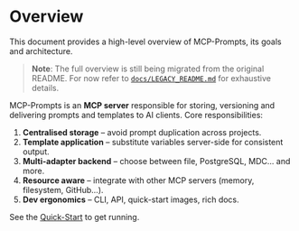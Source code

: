 # Overview

This document provides a high-level overview of MCP-Prompts, its goals and architecture.

> **Note**: The full overview is still being migrated from the original README. For now refer to [`docs/LEGACY_README.md`](LEGACY_README.md) for exhaustive details.

MCP-Prompts is an **MCP server** responsible for storing, versioning and delivering prompts and templates to AI clients. Core responsibilities:

1. **Centralised storage** – avoid prompt duplication across projects.
2. **Template application** – substitute variables server-side for consistent output.
3. **Multi-adapter backend** – choose between file, PostgreSQL, MDC… and more.
4. **Resource aware** – integrate with other MCP servers (memory, filesystem, GitHub…).
5. **Dev ergonomics** – CLI, API, quick-start images, rich docs.

See the [Quick-Start](01-quickstart.md) to get running. 